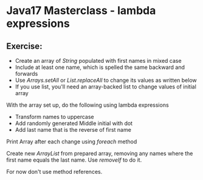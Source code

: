 # Java17 Masterclass - lambda expressions

## Exercise:
- Create an array of *String* populated with first names in mixed case
- Include at least one name, which is spelled the same backward and forwards
- Use *Arrays.setAll* or *List.replaceAll* to change its values as written below
- If you use list, you'll need an array-backed list to change values of initial array

With the array set up, do the following using lambda expressions
- Transform names to uppercase
- Add randomly generated Middle initial with dot
- Add last name that is the reverse of first name

Print Array after each change using *foreach* method

Create new *ArrayList* from prepared array, removing any names where 
the first name equals the last name. Use *removeIf* to do it.

For now don't use method references.